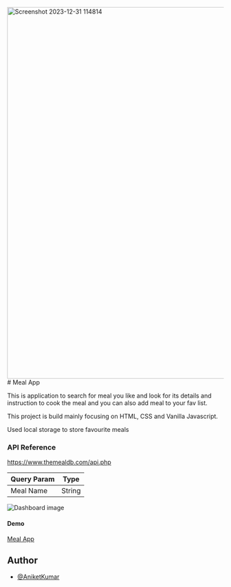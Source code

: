<img width="866" alt="Screenshot 2023-12-31 114814" src="https://github.com/aniket-kumar-30/meal-app/assets/99535260/162190c1-dd27-4ab9-867e-7c4d7acf92dc">
# Meal App

This  is application to search for meal you like and look for its details and instruction to cook the meal and you can also add meal to your fav list.

This project is build mainly focusing on HTML, CSS and Vanilla Javascript.

Used local storage to store favourite meals

### API Reference
 https://www.themealdb.com/api.php

| Query Param | Type |
|-------------|------|
|Meal Name    | String |

![Dashboard image](<img width="866" alt="Screenshot 2023-12-31 114814" src="https://github.com/aniket-kumar-30/meal-app/assets/99535260/621822ad-4401-4274-8776-595eeb0e951a">)

#### Demo
 [Meal App](https://cool-druid-c22750.netlify.app)
## Author
- [@AniketKumar](https://github.com/aniket-kumar-30/meal-app/tree/master)

